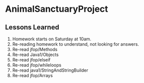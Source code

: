 # AnimalSanctuaryProject

##

## Lessons Learned
1. Homework starts on Saturday at 10am.
2. Re-reading homework to understand, not looking for answers.
3. Re-read jfop/Methods
4. Re-read Java1/Objects
5. Re-read jfop/elseif
6. Re-read jfop/whileloops
7. Re-read java1/StringAndStringBuilder
8. Re-read jfop/Arrays


